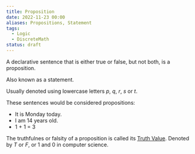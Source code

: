 ```yaml
---
title: Proposition
date: 2022-11-23 00:00
aliases: Propositions, Statement
tags:
  - Logic
  - DiscreteMath
status: draft
---
```


A declarative sentence that is either true or false, but not both, is a proposition.

Also known as a statement.

Usually denoted using lowercase letters $p$, $q$, $r$, $s$ or $t$.

These sentences would be considered propositions:

* It is Monday today.
* I am 14 years old.
* 1 + 1 = 3

The truthfulnes or falsity of a proposition is called its [Truth Value](Truth%20Value). Denoted by $T$ or $F$, or 1 and 0 in computer science.